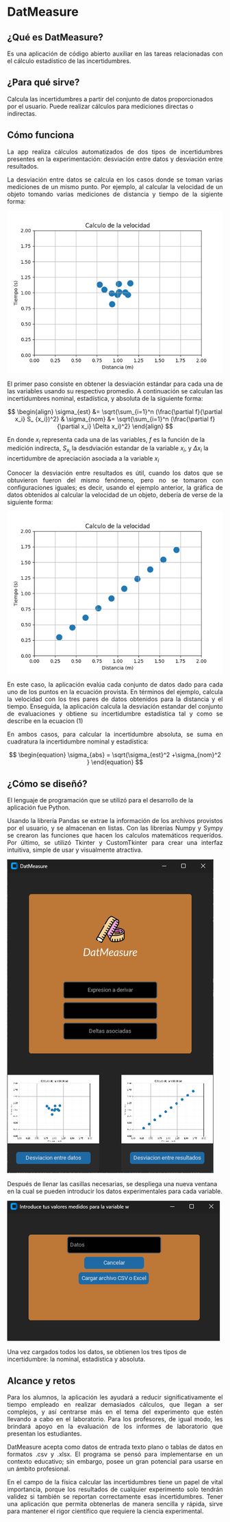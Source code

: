 # DatMeasure

## ¿Qué es DatMeasure?

<p style="text-align: justify;">
Es una aplicación de código abierto auxiliar en las tareas relacionadas con el cálculo estadístico de las incertidumbres.
</p>

## ¿Para qué sirve?

Calcula las incertidumbres a partir del conjunto de datos proporcionados por el usuario.
Puede realizar cálculos para mediciones directas o indirectas.

## Cómo funciona

<p style="text-align: justify;">
La app realiza cálculos automatizados de dos tipos de incertidumbres presentes en la experimentación: desviación entre datos y desviación entre resultados.
</p>
<p style="text-align: justify;">
La desviación entre datos se calcula en los casos donde se toman varias mediciones de un mismo punto. Por ejemplo, al calcular la velocidad de un objeto tomando varias mediciones de distancia y tiempo de la sigiente forma:
</p>

![imagen](images/datos.png)

<p style="text-align: justify;">
 El primer paso consiste en obtener la desviación estándar para cada una de las variables usando su respectivo promedio. A continuación se calculan las incertidumbres nominal, estadística, y absoluta de la siguiente forma:
</p>

$$
\begin{align}
\sigma_{est} &= \sqrt{\sum_{i=1}^n (\frac{\partial f}{\partial x_i} S_ {x_i})^2} &
\sigma_{nom} &= \sqrt{\sum_{i=1}^n (\frac{\partial f}{\partial x_i} \Delta x_i)^2}
\end{align}
$$

En donde $x_i$ representa cada una de las variables, $f$ es la función de la medición indirecta, $S_{x_i}$ la desdviación estandar de la variable $x_i$, y $\Delta x_i$ la incertidumbre de apreciación asociada a la variable $x_i$

<p style="text-align: justify;">
Conocer la desviación entre resultados es útil, cuando los datos que se obtuvieron fueron del mismo fenómeno, pero no se tomaron con configuraciones iguales; es decir, usando el ejemplo anterior, la gráfica de datos obtenidos al calcular la velocidad de un objeto, debería de verse de la siguiente forma:
</p>

![imagen2](images/resultados.png)

<p style="text-align: justify;">
En este caso, la aplicación evalúa cada conjunto de datos dado para cada uno de los puntos en la ecuación provista. En términos del ejemplo, calcula la velocidad con los tres pares de datos obtenidos para la distancia y el tiempo. Enseguida, la aplicación calcula la desviación estandar del conjunto de evaluaciones y obtiene su incertidumbre estadística tal y como se describe en la ecuacion (1)
</p>
<p style="text-align: justify;">
En ambos casos, para calcular la incertidumbre absoluta, se suma en cuadratura la incertidumbre nominal y estadística:
</p>

$$
\begin{equation}
\sigma_{abs} = \sqrt{\sigma_{est}^2 +\sigma_{nom}^2 }
\end{equation}
$$

## ¿Cómo se diseñó?

El lenguaje de programación que se utilizó para el desarrollo de la aplicación fue Python.

<p style="text-align: justify;">
Usando la librería Pandas se extrae la información de los archivos provistos por el usuario, y se almacenan en listas. Con las librerías Numpy y Sympy se crearon las funciones que hacen los calculos matemáticos requerídos. Por último, se utilizó Tkinter y CustomTkinter para crear una interfaz intuitiva, simple de usar y visualmente atractiva.
</p>

![Imagen3](images/principal.png)

Después de llenar las casillas necesarias, se despliega una nueva ventana en la cual se pueden introducir los datos experimentales para cada variable.

![imagen4](images/secundaria.png)

Una vez cargados todos los datos, se obtienen los tres tipos de incertidumbre: la nominal, estadística y absoluta.

## Alcance y retos

<p style="text-align: justify;">
Para los alumnos, la aplicación les ayudará a reducir significativamente el tiempo empleado en realizar demasiados cálculos, que llegan a ser complejos, y así centrarse más en el tema del experimento que estén llevando a cabo en el laboratorio. Para los profesores, de igual modo, les brindará apoyo en la evaluación de los informes de laboratorio que presentan los estudiantes.
</p>
<p style="text-align: justify;">
DatMeasure acepta como datos de entrada texto plano o tablas de datos en formatos .csv y .xlsx. El programa se pensó para implementarse en un contexto educativo; sin embargo, posee un gran potencial para usarse en un ámbito profesional.
</p>

<p style="text-align: justify;">
En el campo de la física calcular las incertidumbres tiene un papel de vital importancia, porque los resultados de cualquier experimento solo tendrán validez si también se reportan correctamente esas incertidumbres. Tener una aplicación que permita obtenerlas de manera sencilla y rápida, sirve para mantener el rigor científico que requiere la ciencia experimental.
</p>
